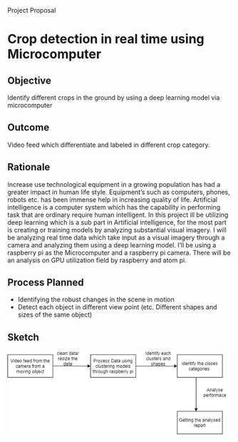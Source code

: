 Project Proposal

# Crop detection in real time using Microcomputer 


## Objective

Identify different crops in the ground by using a deep learning model via microcomputer


## Outcome

Video feed which differentiate and labeled in different crop category. 


## Rationale

Increase use technological equipment in a growing population has had a greater impact in human life style. Equipment’s such as computers, phones, robots etc.   has been immense help in increasing quality of life. Artificial intelligence is a computer system which has the capability in performing task that are ordinary require human intelligent.  In this project ill be utilizing deep learning which is a sub part in Artificial intelligence, for the most part is creating or training models by analyzing substantial visual imagery. I will be analyzing real time data which take input as a visual imagery through a camera and analyzing them using a deep learning model. I’ll be using a raspberry pi as the Microcomputer and a raspberry pi camera. There will be an analysis on GPU utilization field by raspberry and atom pi.

## Process Planned

- Identifying the robust changes in the scene in motion
- Detect each object in different view point (etc. Different shapes and sizes of the same object)

## Sketch

<img src="projectProposalAgr935.png" alt="projectProposalAgr935_image" width="500"/>
